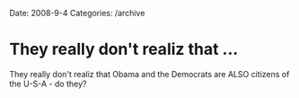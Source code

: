 Date: 2008-9-4
Categories: /archive

# They really don't realiz that ...

They really don't realiz that Obama and the Democrats are ALSO citizens of the U-S-A - do they?
